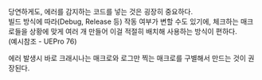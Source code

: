 당연하게도, 에러를 감지하는 코드를 넣는 것은 굉장히 중요하다.  
빌드 방식에 따라(Debug, Release 등) 작동 여부가 변할 수도 있기에, 체크하는 매크로들을 상황에 맞게 여러 개 만들어 이걸 적절히 배치해 사용하는 방식이 편하다.  
(예시참조 - UEPro 76)  

에러 발생시 바로 크래시나는 매크로와 로그만 찍는 매크로를 구별해서 만드는 것이 권장된다.  
